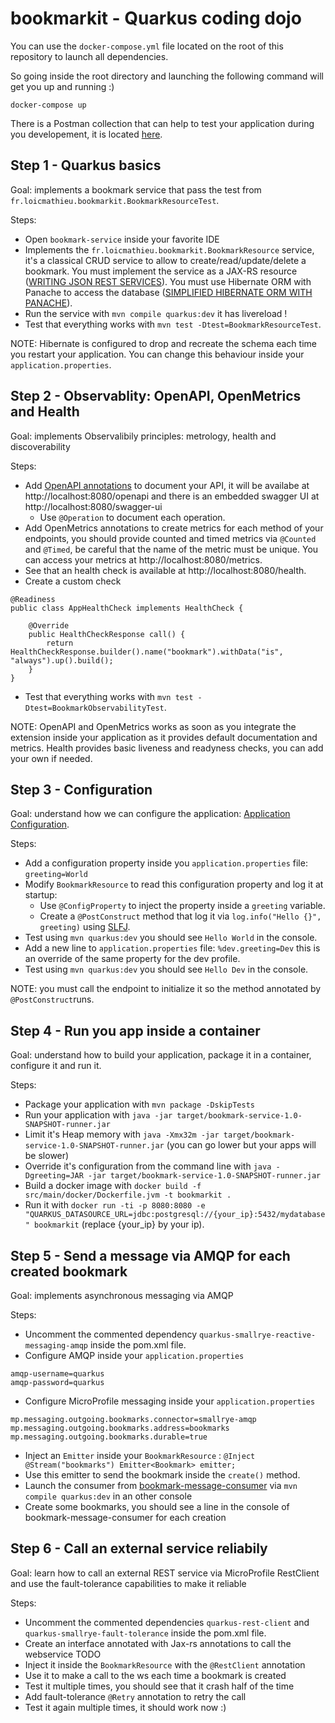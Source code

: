 
# bookmarkit - Quarkus coding dojo

You can use the `docker-compose.yml` file located on the root of this repository to launch all dependencies.

So going inside the root directory and launching the following command will get you up and running :)

```
docker-compose up
```

There is a Postman collection that can help to test your application during you developement, it is located [here](Bookmarkit.postman_collection.json).

## Step 1 - Quarkus basics

Goal: implements a bookmark service that pass the test from `fr.loicmathieu.bookmarkit.BookmarkResourceTest`.

Steps:

- Open `bookmark-service` inside your favorite IDE
- Implements the `fr.loicmathieu.bookmarkit.BookmarkResource` service, it's a classical CRUD service to allow to create/read/update/delete a bookmark. 
  You must implement the service as a JAX-RS resource ([WRITING JSON REST SERVICES](https://quarkus.io/guides/rest-json-guide)).
  You must use Hibernate ORM with Panache to access the database ([SIMPLIFIED HIBERNATE ORM WITH PANACHE](https://quarkus.io/guides/hibernate-orm-panache-guide)).
- Run the service with `mvn compile quarkus:dev` it has livereload !
- Test that everything works with `mvn test -Dtest=BookmarkResourceTest`.

NOTE: Hibernate is configured to drop and recreate the schema each time you restart your application. You can change this behaviour inside your `application.properties`.


## Step 2 - Observablity: OpenAPI, OpenMetrics and Health

Goal: implements Observalibily principles: metrology, health and discoverability

Steps:

- Add [OpenAPI annotations](https://github.com/eclipse/microprofile-open-api/blob/master/spec/src/main/asciidoc/microprofile-openapi-spec.adoc#annotations) to document your API, it will be availabe at http://localhost:8080/openapi and there is an embedded swagger UI at http://localhost:8080/swagger-ui
  - Use `@Operation` to document each operation.
- Add OpenMetrics annotations to create metrics for each method of your endpoints, you should provide counted and timed metrics via `@Counted` and `@Timed`, 
be careful that the name of the metric must be unique. You can access your metrics at http://localhost:8080/metrics.
- See that an health check is available at http://localhost:8080/health.
- Create a custom check
```
@Readiness
public class AppHealthCheck implements HealthCheck {

    @Override
    public HealthCheckResponse call() {
        return HealthCheckResponse.builder().name("bookmark").withData("is", "always").up().build();
    }
}
```
- Test that everything works with `mvn test -Dtest=BookmarkObservabilityTest`.

NOTE: OpenAPI and OpenMetrics works as soon as you integrate the extension inside your application as it provides default documentation and metrics. Health provides basic liveness and readyness checks, you can add your own if needed.


## Step 3 - Configuration

Goal: understand how we can configure the application: [Application Configuration](https://quarkus.io/guides/application-configuration-guide).

Steps:

- Add a configuration property inside you `application.properties` file: `greeting=World` 
- Modify `BookmarkResource` to read this configuration property and log it at startup:
  - Use `@ConfigProperty` to inject the property inside a `greeting` variable.
  - Create a `@PostConstruct` method that log it via `log.info("Hello {}", greeting)` using [SLFJ](https://www.slf4j.org/).
- Test using `mvn quarkus:dev` you should see `Hello World` in the console.
- Add a new line to `application.properties` file: `%dev.greeting=Dev` this is an override of the same property for the dev profile.
- Test using `mvn quarkus:dev` you should see `Hello Dev` in the console.

NOTE: you must call the endpoint to initialize it so the method annotated by `@PostConstruct`runs.


## Step 4 - Run you app inside a container

Goal: understand how to build your application, package it in a container, configure it and run it.

Steps:

- Package your application with `mvn package -DskipTests`
- Run your application with `java -jar target/bookmark-service-1.0-SNAPSHOT-runner.jar`
- Limit it's Heap memory with `java -Xmx32m -jar target/bookmark-service-1.0-SNAPSHOT-runner.jar` (you can go lower but your apps will be slower)
- Override it's configuration from the command line with `java -Dgreeting=JAR -jar target/bookmark-service-1.0-SNAPSHOT-runner.jar`
- Build a docker image with `docker build -f src/main/docker/Dockerfile.jvm -t bookmarkit .`
- Run it with `docker run -ti -p 8080:8080 -e "QUARKUS_DATASOURCE_URL=jdbc:postgresql://{your_ip}:5432/mydatabase" bookmarkit` (replace {your_ip} by your ip).


## Step 5 - Send a message via AMQP for each created bookmark

Goal: implements asynchronous messaging via AMQP

Steps:

- Uncomment the commented dependency `quarkus-smallrye-reactive-messaging-amqp` inside the pom.xml file.
- Configure AMQP inside your `application.properties`
```
amqp-username=quarkus
amqp-password=quarkus
```
- Configure MicroProfile messaging inside your `application.properties`
```
mp.messaging.outgoing.bookmarks.connector=smallrye-amqp
mp.messaging.outgoing.bookmarks.address=bookmarks
mp.messaging.outgoing.bookmarks.durable=true
```
- Inject an `Emitter` inside your `BookmarkResource` : `@Inject @Stream("bookmarks") Emitter<Bookmark> emitter;` 
- Use this emitter to send the bookmark inside the `create()` method.
- Launch the consumer from [bookmark-message-consumer](bookmark-message-consumer) via `mvn compile quarkus:dev` in an other console
- Create some bookmarks, you should see a line in the console of  bookmark-message-consumer for each creation


## Step 6 - Call an external service reliabily

Goal: learn how to call an external REST service via MicroProfile RestClient and use the fault-tolerance capabilities to make it reliable

Steps:

- Uncomment the commented dependencies `quarkus-rest-client` and `quarkus-smallrye-fault-tolerance` inside the pom.xml file.
- Create an interface annotated with Jax-rs annotations to call the webservice TODO
- Inject it inside the `BookmarkResource` with the `@RestClient` annotation 
- Use it to make a call to the ws each time a bookmark is created
- Test it multiple times, you should see that it crash half of the time
- Add fault-tolerance `@Retry` annotation to retry the call
- Test it again multiple times, it should work now :)

